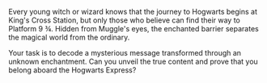 Every young witch or wizard knows that the journey to Hogwarts begins at King's Cross Station, but only those who believe can find their way to Platform 9 ¾. Hidden from Muggle's eyes, the enchanted barrier separates the magical world from the ordinary.

Your task is to decode a mysterious message transformed through an unknown enchantment. Can you unveil the true content and prove that you belong aboard the Hogwarts Express?
